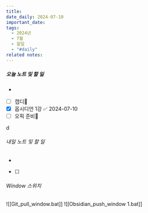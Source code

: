 ```yaml
---
title: 
date_daily: 2024-07-10
important_date: 
tags:
  - 2024년
  - 7월
  - 할일
  - "#daily"
related notes:
---
```

##### 오늘 노트 및 할 일 
- 
- [ ] 캡디🔺 
- [x] 옵시디언 1강 ✅ 2024-07-10
- [ ] 오픽 준비🔼

d



###### 내일 노트 및 할 일
- 
- [ ] 


######  Window 스위치
![[Git_pull_window.bat]]
![[Obsidian_push_window 1.bat]]

